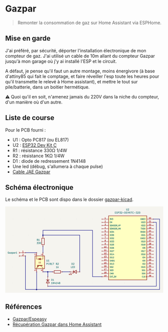# Gazpar

> Remonter la consommation de gaz sur Home Assistant via ESPHome.

## Mise en garde

J'ai préféré, par sécurité, déporter l'installation électronique de mon compteur de gaz. J'ai utilisé un cable de 10m allant du compteur Gazpar jusqu'à mon garage où j'y ai installé l'ESP et le circuit.

A défaut, je pense qu'il faut un autre montage, moins énergivore (à base d'attiny85 qui fait le comptage, et faire réveiller l'esp toute les heures pour qu'il transmette le relevé à Home assistant), et mettre le tout sur pile/batterie, dans un boitier hermétique.

⚠️ Quoi qu'il en soit, n'amenez jamais du 220V dans la niche du compteur, d'un manière où d'un autre.

## Liste de course

Pour le PCB fourni :

- U1 : Opto PC817 (ou EL817)
- U2 : [ESP32 Dev Kit C](https://www.amazon.fr/dp/B071P98VTG)
- R1 : résistance 330Ω 1/4W
- R2 : résistance 1KΩ 1/4W
- D1 : diode de redressement 1N4148
- Une led (débug, s'allumera à chaque pulse)
- [Cable JAE Gazpar](https://www.gce-electronics.com/fr/divers/1612-connecteur-jae-pour-compteur-gazpar.html)

## Schéma électronique

Le schéma et le PCB sont dispo dans le dossier [gazpar-kicad](./gazpar-kicad).

![Montage gazpar](./gazpar.png)

## Références

- [Gazpar/Espeasy](https://community.jeedom.com/t/tuto-module-gazpar-pour-espeasy/46489)
- [Récupération Gazpar dans Home Assistant](https://forum.hacf.fr/t/recuperation-telesignalisation-gazpar/5930)
